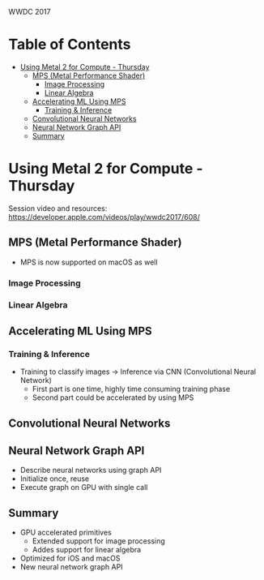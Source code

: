 WWDC 2017

Table of Contents
=================

  * [Using Metal 2 for Compute \- Thursday](#using-metal-2-for-compute---thursday)
    * [MPS (Metal Performance Shader)](#mps-metal-performance-shader)
      * [Image Processing](#image-processing)
      * [Linear Algebra](#linear-algebra)
    * [Accelerating ML Using MPS](#accelerating-ml-using-mps)
      * [Training &amp; Inference](#training--inference)
    * [Convolutional Neural Networks](#convolutional-neural-networks)
    * [Neural Network Graph API](#neural-network-graph-api)
    * [Summary](#summary)

# Using Metal 2 for Compute - Thursday
Session video and resources: https://developer.apple.com/videos/play/wwdc2017/608/

## MPS (Metal Performance Shader)
  - MPS is now supported on macOS as well
### Image Processing
### Linear Algebra

## Accelerating ML Using MPS
### Training & Inference
  - Training to classify images -> Inference via CNN (Convolutional Neural Network)
    - First part is one time, highly time consuming training phase
    - Second part could be accelerated by using MPS

## Convolutional Neural Networks

## Neural Network Graph API
  - Describe neural networks using graph API
  - Initialize once, reuse
  - Execute graph on GPU with single call

## Summary
  - GPU accelerated primitives
    - Extended support for image processing
    - Addes support for linear algebra
  - Optimized for iOS and macOS
  - New neural network graph API
